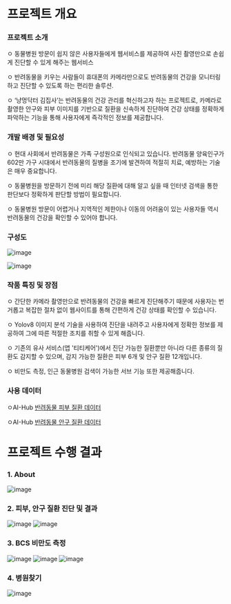 # 프로젝트 개요
### 프로젝트 소개 
   ㅇ 동물병원 방문이 쉽지 않은 사용자들에게 웹서비스를 제공하여 사진 촬영만으로 손쉽게 진단할 수 있게 해주는 웹서비스

   ㅇ 반려동물을 키우는 사람들이 휴대폰의 카메라만으로도 반려동물의 건강을 모니터링하고 진단할 수 있도록 하는 편리한 솔루션.
   
   ㅇ ‘냥멍닥터 김집사’는 반려동물의 건강 관리를 혁신하고자 하는 프로젝트로, 카메라로 촬영한 안구와 피부 이미지를 기반으로 질환을 신속하게 진단하여 건강 상태를 정확하게 파악하는 기능을 통해 사용자에게 즉각적인 정보를 제공합니다. 

### 개발 배경 및 필요성
ㅇ 현대 사회에서 반려동물은 가족 구성원으로 인식되고 있습니다. 반려동물 양육인구가 602만 가구 시대에서 반려동물의 질병을 조기에 발견하여 적절히 치료, 예방하는 기술은 매우 중요합니다.
 
ㅇ 동물병원을 방문하기 전에 미리 해당 질환에 대해 알고 싶을 때 인터넷 검색을 통한 판단보다 정확하게 판단할 방법이 필요합니다.

ㅇ 동물병원 방문이 어렵거나 지역적인 제한이나 이동의 어려움이 있는 사용자들 역시 반려동물의 건강을 확인할 수 있어야 합니다.

### 구성도


![image](https://github.com/kkkimsuji/team_pet/assets/117288953/c015974e-07e2-468e-b7d1-2e5510db7604)


![image](https://github.com/kkkimsuji/team_pet/assets/117288953/e10caae1-deee-4b93-bb2b-9ab1949b118b)

### 작품 특징 및 장점

ㅇ 간단한 카메라 촬영만으로 반려동물의 건강을 빠르게 진단해주기 때문에 사용자는 번거롭고 복잡한 절차 없이 웹사이트를 통해 간편하게 건강 상태를 확인할 수 있습니다.
   
ㅇ Yolov8 이미지 분석 기술을 사용하여 진단을 내려주고 사용자에게 정확한 정보를 제공하여 그에 따른 적절한 조치를 취할 수 있게 해줍니다.
   
ㅇ 기존의 유사 서비스(앱 '티티케어')에서 진단 가능한 질환뿐만 아니라 다른 종류의 질환도 감지할 수 있으며, 감지 가능한 질환은 피부 6개 및 안구 질환 12개입니다.
   
ㅇ 비만도 측정, 인근 동물병원 검색이 가능한 서브 기능 또한 제공해줍니다.

### 사용 데이터

ㅇAI-Hub [반려동물 피부 질환 데이터](https://www.aihub.or.kr/aihubdata/data/view.do?currMenu=&topMenu=&aihubDataSe=data&dataSetSn=561)

ㅇAI-Hub [반려동물 안구 질환 데이터](https://www.aihub.or.kr/aihubdata/data/view.do?currMenu=&topMenu=&aihubDataSe=data&dataSetSn=562)


# 프로젝트 수행 결과

### 1. About

   ![image](https://github.com/kkkimsuji/team_pet/assets/117288953/eb1b22b8-9030-4fb4-8ca0-5876675f4aaf)

### 2. 피부, 안구 질환 진단 및 결과


![image](https://github.com/kkkimsuji/team_pet/assets/117288953/6c8f9477-385f-47f5-9a08-df688e1e0605)
![image](https://github.com/kkkimsuji/team_pet/assets/117288953/874e347b-029a-4fe9-a650-a5980d5cf487)

### 3. BCS 비만도 측정


![image](https://github.com/kkkimsuji/team_pet/assets/117288953/ea9b9312-746c-4fb8-9f8b-987f33668a84)
![image](https://github.com/kkkimsuji/team_pet/assets/117288953/1372acd6-26f5-41ed-a2db-e5974cf52d6d)
![image](https://github.com/kkkimsuji/team_pet/assets/117288953/13909a00-fac6-4bed-89db-00d05177d125)

### 4. 병원찾기

![image](https://github.com/kkkimsuji/team_pet/assets/117288953/5260e72d-72ff-4a74-8351-b8efe7c0e779)
